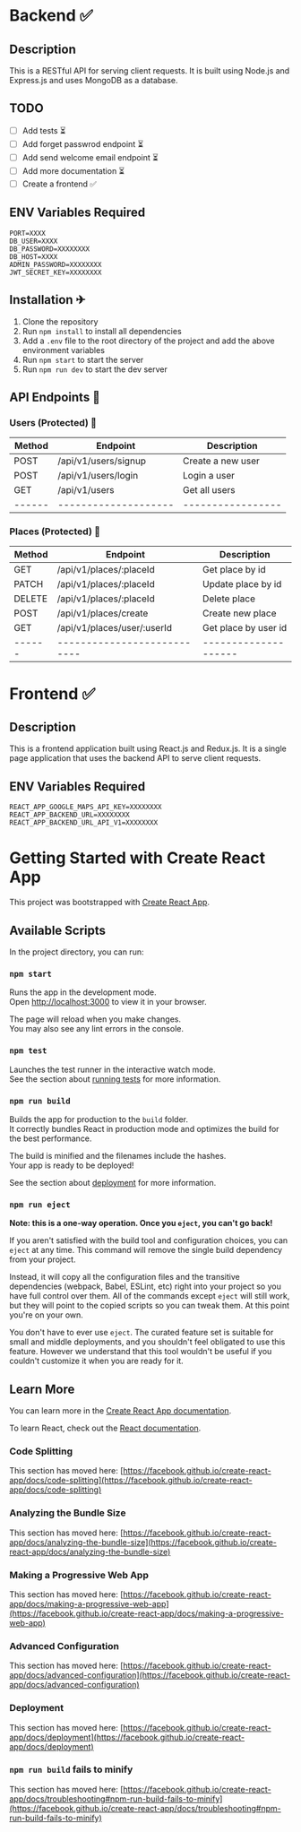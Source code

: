 # Backend ✅

## Description

This is a RESTful API for serving client requests. It is built using Node.js and Express.js and uses MongoDB as a database.

## TODO

- [ ] Add tests ⏳
- [ ] Add forget passwrod endpoint ⏳
- [ ] Add send welcome email endpoint ⏳
- [ ] Add more documentation ⏳
- [ ] Create a frontend ✅

## ENV Variables Required

```
PORT=XXXX
DB_USER=XXXX
DB_PASSWORD=XXXXXXXX
DB_HOST=XXXX
ADMIN_PASSWORD=XXXXXXXX
JWT_SECRET_KEY=XXXXXXXX
```

## Installation ✈

1. Clone the repository
2. Run `npm install` to install all dependencies
3. Add a `.env` file to the root directory of the project and add the above environment variables
4. Run `npm start` to start the server
5. Run `npm run dev` to start the dev server

## API Endpoints 📡

### Users (Protected) 🚨

| Method | Endpoint             | Description       |
| ------ | -------------------- | ----------------- |
| POST   | /api/v1/users/signup | Create a new user |
| POST   | /api/v1/users/login  | Login a user      |
| GET    | /api/v1/users        | Get all users     |
| ------ | -------------------- | ----------------- |

### Places (Protected) 🚨

| Method | Endpoint                    | Description          |
| ------ | --------------------------- | -------------------- |
| GET    | /api/v1/places/:placeId     | Get place by id      |
| PATCH  | /api/v1/places/:placeId     | Update place by id   |
| DELETE | /api/v1/places/:placeId     | Delete place         |
| POST   | /api/v1/places/create       | Create new place     |
| GET    | /api/v1/places/user/:userId | Get place by user id |
| ------ | --------------------------- | -------------------- |

# Frontend ✅

## Description

This is a frontend application built using React.js and Redux.js. It is a single page application that uses the backend API to serve client requests.

## ENV Variables Required

```
REACT_APP_GOOGLE_MAPS_API_KEY=XXXXXXXX
REACT_APP_BACKEND_URL=XXXXXXXX
REACT_APP_BACKEND_URL_API_V1=XXXXXXXX
```

# Getting Started with Create React App

This project was bootstrapped with [Create React App](https://github.com/facebook/create-react-app).

## Available Scripts

In the project directory, you can run:

### `npm start`

Runs the app in the development mode.\
Open [http://localhost:3000](http://localhost:3000) to view it in your browser.

The page will reload when you make changes.\
You may also see any lint errors in the console.

### `npm test`

Launches the test runner in the interactive watch mode.\
See the section about [running tests](https://facebook.github.io/create-react-app/docs/running-tests) for more information.

### `npm run build`

Builds the app for production to the `build` folder.\
It correctly bundles React in production mode and optimizes the build for the best performance.

The build is minified and the filenames include the hashes.\
Your app is ready to be deployed!

See the section about [deployment](https://facebook.github.io/create-react-app/docs/deployment) for more information.

### `npm run eject`

**Note: this is a one-way operation. Once you `eject`, you can't go back!**

If you aren't satisfied with the build tool and configuration choices, you can `eject` at any time. This command will remove the single build dependency from your project.

Instead, it will copy all the configuration files and the transitive dependencies (webpack, Babel, ESLint, etc) right into your project so you have full control over them. All of the commands except `eject` will still work, but they will point to the copied scripts so you can tweak them. At this point you're on your own.

You don't have to ever use `eject`. The curated feature set is suitable for small and middle deployments, and you shouldn't feel obligated to use this feature. However we understand that this tool wouldn't be useful if you couldn't customize it when you are ready for it.

## Learn More

You can learn more in the [Create React App documentation](https://facebook.github.io/create-react-app/docs/getting-started).

To learn React, check out the [React documentation](https://reactjs.org/).

### Code Splitting

This section has moved here: [https://facebook.github.io/create-react-app/docs/code-splitting](https://facebook.github.io/create-react-app/docs/code-splitting)

### Analyzing the Bundle Size

This section has moved here: [https://facebook.github.io/create-react-app/docs/analyzing-the-bundle-size](https://facebook.github.io/create-react-app/docs/analyzing-the-bundle-size)

### Making a Progressive Web App

This section has moved here: [https://facebook.github.io/create-react-app/docs/making-a-progressive-web-app](https://facebook.github.io/create-react-app/docs/making-a-progressive-web-app)

### Advanced Configuration

This section has moved here: [https://facebook.github.io/create-react-app/docs/advanced-configuration](https://facebook.github.io/create-react-app/docs/advanced-configuration)

### Deployment

This section has moved here: [https://facebook.github.io/create-react-app/docs/deployment](https://facebook.github.io/create-react-app/docs/deployment)

### `npm run build` fails to minify

This section has moved here: [https://facebook.github.io/create-react-app/docs/troubleshooting#npm-run-build-fails-to-minify](https://facebook.github.io/create-react-app/docs/troubleshooting#npm-run-build-fails-to-minify)
